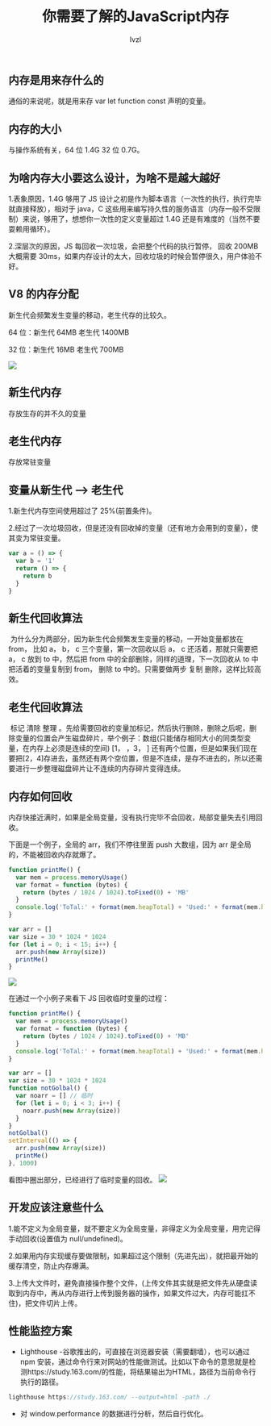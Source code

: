﻿---
title: 你需要了解的JavaScript内存
author: lvzl
---

<script setup>
  import useFancybox from '@use/useFancybox.js'
  useFancybox()
</script>

## 内存是用来存什么的

通俗的来说呢，就是用来存 var let function const 声明的变量。

## 内存的大小

与操作系统有关，64 位 1.4G 32 位 0.7G。

## 为啥内存大小要这么设计，为啥不是越大越好

1.表象原因，1.4G 够用了 JS 设计之初是作为脚本语言（一次性的执行，执行完毕就直接释放），相对于 java，C 这些用来编写持久性的服务语言（内存一般不受限制）来说，够用了，想想你一次性的定义变量超过 1.4G 还是有难度的（当然不要耍赖用循环）。

2.深层次的原因，JS 每回收一次垃圾，会把整个代码的执行暂停， 回收 200MB 大概需要 30ms，如果内存设计的太大，回收垃圾的时候会暂停很久，用户体验不好。

## V8 的内存分配

新生代会频繁发生变量的移动，老生代存的比较久。

64 位：新生代 64MB 老生代 1400MB

32 位：新生代 16MB 老生代 700MB

<img data-fancybox="gallery" src="https://mp-780ec593-98c3-47c6-9328-1690ac79007b.cdn.bspapp.com/images//V8_memory.png" />

## 新生代内存

存放生存的并不久的变量

## 老生代内存

存放常驻变量

## 变量从新生代 --> 老生代

1.新生代内存空间使用超过了 25%(前置条件)。

2.经过了一次垃圾回收，但是还没有回收掉的变量（还有地方会用到的变量），使其变为常驻变量。

```js
var a = () => {
  var b = '1'
  return () => {
    return b
  }
}
```

## 新生代回收算法

​ 为什么分为两部分，因为新生代会频繁发生变量的移动，一开始变量都放在 from， 比如 a， b， c 三个变量，第一次回收以后 a， c 还活着，那就只需要把 a， c 放到 to 中，然后把 from 中的全部删除，同样的道理，下一次回收从 to 中把活着的变量复制到 from， 删除 to 中的。只需要做两步 复制 删除，这样比较高效。

## 老生代回收算法

​ 标记 清除 整理 。先给需要回收的变量加标记，然后执行删除，删除之后呢，删除变量的位置会产生磁盘碎片，举个例子：数组(只能储存相同大小的同类型变量，在内存上必须是连续的空间) [1， ，3， ] 还有两个位置，但是如果我们现在要把[2，4]存进去，虽然还有两个空位置，但是不连续，是存不进去的，所以还需要进行一步整理磁盘碎片让不连续的内存碎片变得连续。

## 内存如何回收

内存快接近满时，如果是全局变量，没有执行完毕不会回收，局部变量失去引用回收。

下面是一个例子，全局的 arr，我们不停往里面 push 大数组，因为 arr 是全局的，不能被回收内存就爆了。

```js
function printMe() {
  var mem = process.memoryUsage()
  var format = function (bytes) {
    return (bytes / 1024 / 1024).toFixed(0) + 'MB'
  }
  console.log('ToTal:' + format(mem.heapTotal) + 'Used:' + format(mem.heapUsed))
}

var arr = []
var size = 30 * 1024 * 1024
for (let i = 0; i < 15; i++) {
  arr.push(new Array(size))
  printMe()
}
```

<img data-fancybox="gallery" src="https://mp-780ec593-98c3-47c6-9328-1690ac79007b.cdn.bspapp.com/images//image-20210108111222746.png" />

在通过一个小例子来看下 JS 回收临时变量的过程：

```js
function printMe() {
  var mem = process.memoryUsage()
  var format = function (bytes) {
    return (bytes / 1024 / 1024).toFixed(0) + 'MB'
  }
  console.log('ToTal:' + format(mem.heapTotal) + 'Used:' + format(mem.heapUsed))
}

var arr = []
var size = 30 * 1024 * 1024
function notGolbal() {
  var noarr = [] // 临时
  for (let i = 0; i < 3; i++) {
    noarr.push(new Array(size))
  }
}
notGolbal()
setInterval(() => {
  arr.push(new Array(size))
  printMe()
}, 1000)
```

看图中圈出部分，已经进行了临时变量的回收。
<img data-fancybox="gallery" src="https://mp-780ec593-98c3-47c6-9328-1690ac79007b.cdn.bspapp.com/images//image-20210108112442102.png" />

## 开发应该注意些什么

1.能不定义为全局变量，就不要定义为全局变量，非得定义为全局变量，用完记得手动回收(设置值为 null/undefined)。

2.如果用内存实现缓存要做限制，如果超过这个限制（先进先出），就把最开始的缓存清空，防止内存爆满。

3.上传大文件时，避免直接操作整个文件，(上传文件其实就是把文件先从硬盘读取到内存中，再从内存进行上传到服务器的操作，如果文件过大，内存可能扛不住)，把文件切片上传。

## 性能监控方案

- Lighthouse -谷歌推出的，可直接在浏览器安装（需要翻墙），也可以通过 npm 安装，通过命令行来对网站的性能做测试。比如以下命令的意思就是检测https://study.163.com/的性能，将结果输出为HTML，路径为当前命令行执行的路径。

```js
lighthouse https://study.163.com/ --output=html -path ./
```

- 对 window.performance 的数据进行分析，然后自行优化。
